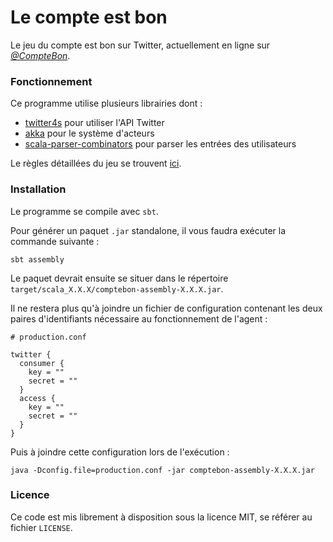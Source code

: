 # Le compte est bon

Le jeu du compte est bon sur Twitter, actuellement en ligne sur _[@CompteBon](https://twitter.com/CompteBon)_.

### Fonctionnement

Ce programme utilise plusieurs librairies dont :
- [twitter4s](https://github.com/DanielaSfregola/twitter4s) pour utiliser l'API Twitter
- [akka](https://github.com/akka/akka) pour le système d'acteurs
- [scala-parser-combinators](https://github.com/scala/scala-parser-combinators) pour parser les entrées des utilisateurs

Le règles détaillées du jeu se trouvent [ici](https://florian.cassayre.me/comptebon).


### Installation

Le programme se compile avec `sbt`.

Pour générer un paquet `.jar` standalone, il vous faudra exécuter la commande suivante :
```
sbt assembly
```
Le paquet devrait ensuite se situer dans le répertoire `target/scala_X.X.X/comptebon-assembly-X.X.X.jar`.

Il ne restera plus qu'à joindre un fichier de configuration contenant les deux paires d'identifiants nécessaire au fonctionnement de l'agent :
```
# production.conf

twitter {
  consumer {
    key = ""
    secret = ""
  }
  access {
    key = ""
    secret = ""
  }
}
```
Puis à joindre cette configuration lors de l'exécution :
```
java -Dconfig.file=production.conf -jar comptebon-assembly-X.X.X.jar
```


### Licence

Ce code est mis librement à disposition sous la licence MIT, se référer au fichier `LICENSE`.